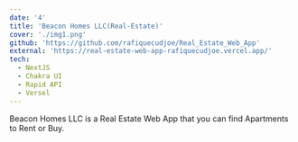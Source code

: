 ```yaml
---
date: '4'
title: 'Beacon Homes LLC(Real-Estate)'
cover: './img1.png'
github: 'https://github.com/rafiquecudjoe/Real_Estate_Web_App'
external: 'https://real-estate-web-app-rafiquecudjoe.vercel.app/'
tech:
  - NextJS
  - Chakra UI
  - Rapid API
  - Versel
---
```


Beacon Homes LLC is a Real Estate Web App that you can find Apartments to Rent or Buy.
